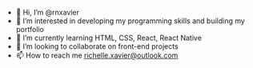 - 👋 Hi, I’m @rnxavier
- 👀 I’m interested in developing my programming skills and building my portfolio
- 🌱 I’m currently learning HTML, CSS, React, React Native
- 💞️ I’m looking to collaborate on front-end projects
- 📫 How to reach me richelle.xavier@outlook.com

<!---
rnxavier/rnxavier is a ✨ special ✨ repository because its `README.md` (this file) appears on your GitHub profile.
You can click the Preview link to take a look at your changes.
--->
